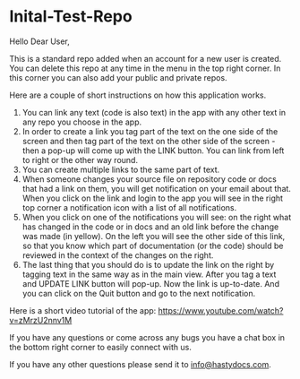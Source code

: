 # Inital-Test-Repo
Hello Dear User,

This is a standard repo added when an account for a new user is created. You can delete this repo at any time in the menu in the top right corner. In this corner you can also add your public and private repos.

Here are a couple of short instructions on how this application works.

1. You can link any text (code is also text) in the app with any other text in any repo you choose in the app.
2. In order to create a link you tag part of the text on the one side of the screen and then tag part of the text on the other side of the screen - then a pop-up will come up with the LINK button. You can link from left to right or the other way round.
3. You can create multiple links to the same part of text.
4. When someone changes your source file on repository code or docs that had a link on them, you will get notification on your email about that. When you click on the link and login to the app you will see in the right top corner a notification icon with a list of all notifications.
5. When you click on one of the notifications you will see: on the right what has changed in the code or in docs and an old link before the change was made (in yellow). On the left you will see the other side of this link, so that you know which part of documentation (or the code) should be reviewed in the context of the changes on the right.
6. The last thing that you should do is to update the link on the right by tagging text in the same way as in the main view. After you tag a text and UPDATE LINK button will pop-up. Now the link is up-to-date. And you can click on the Quit button and go to the next notification.

Here is a short video tutorial of the app: https://www.youtube.com/watch?v=zMrzU2nnv1M

If you have any questions or come across any bugs you have a chat box in the bottom right corner to easily connect with us.

If you have any other questions please send it to info@hastydocs.com.
